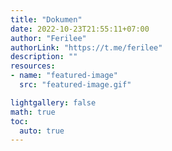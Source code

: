 ```yaml
---
title: "Dokumen"
date: 2022-10-23T21:55:11+07:00
author: "Ferilee"
authorLink: "https://t.me/ferilee"
description: ""
resources:
- name: "featured-image"
  src: "featured-image.gif"

lightgallery: false
math: true
toc:
  auto: true
---
```

